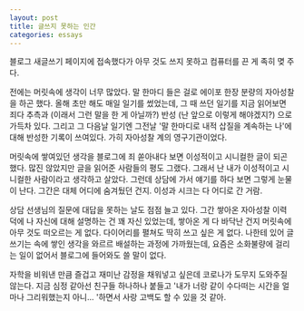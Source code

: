 ```yaml
---
layout: post
title: 글쓰지 못하는 인간
categories: essays
---
```


블로그 새글쓰기 페이지에 접속했다가 아무 것도 쓰지 못하고 컴퓨터를 끈 게 족히 몆 주다.

전에는 머릿속에 생각이 너무 많았다. 말 한마디 들은 걸로 에이포 한장 분량의 자아성찰을 하곤 했다. 올해 초만 해도 매일 일기를 썼었는데, 그 때 쓰던 일기를 지금 읽어보면 죄다 추측과 (이래서 그런 말을 한 게 아닐까?) 반성 (난 앞으로 이렇게 해야겠지?) 으로 가득차 있다. 그리고 그 다음날 일기엔 그전날 '말 한마디로 내적 삽질을 계속하는 나'에 대해 반성한 기록이 쓰여있다. 가히 자아성찰 계의 영구기관이었다.

머릿속에 쌓여있던 생각을 블로그에 죄 쏟아내다 보면 이성적이고 시니컬한 글이 되곤 했다. 많진 않았지만 글을 읽어준 사람들의 평도 그랬다. 그래서 난 내가 이성적이고 시니컬한 사람이라고 생각하고 살았다. 그런데 상담에 가서 얘기를 하다 보면 그렇게 눈물이 난다. 그간은 대체 어디에 숨겨뒀던 건지. 이성과 시크는 다 어디로 간 거람.

상담 선생님의 질문에 대답을 못하는 날도 점점 늘고 있다. 그간 쌓아온 자아성찰 이력 덕에 나 자신에 대해 설명하는 건 꽤 자신 있었는데, 쌓아온 게 다 바닥난 건지 머릿속에 아무 것도 떠오르는 게 없다. 다이어리를 펼쳐도 딱히 쓰고 싶은 게 없다. 나한테 있어 글쓰기는 속에 쌓인 생각을 와르르 배설하는 과정에 가까웠는데, 요즘은 소화불량에 걸리는 일이 없어서 블로그에 들어와도 쓸 말이 없다.

자학을 비워낸 만큼 즐겁고 재미난 감정을 채워넣고 싶은데 코로나가 도무지 도와주질 않는다. 지금 심정 같아선 친구들 하나하나 붙들고 '내가 너랑 같이 수다떠는 시간을 얼마나 그리워했는지 아니... '하면서 사랑 고백도 할 수 있을 것 같아. 